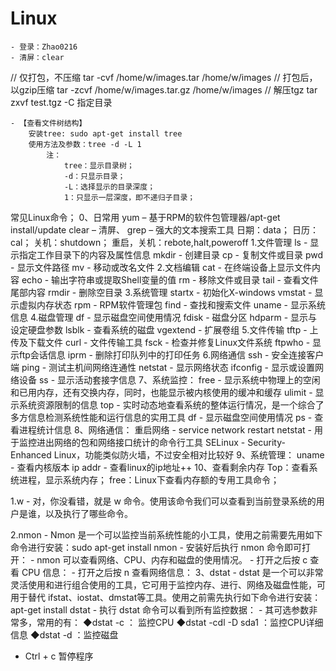 # Linux
	- 登录：Zhao0216
	- 清屏：clear

// 仅打包，不压缩
tar -cvf /home/w/images.tar /home/w/images
// 打包后，以gzip压缩
tar -zcvf /home/w/images.tar.gz /home/w/images
// 解压tgz
tar zxvf test.tgz -C 指定目录


	- 【查看文件树结构】
		安装tree: sudo apt-get install tree
		使用方法及参数：tree -d -L 1
			注：
				tree：显示目录树；
				-d：只显示目录；
				-L：选择显示的目录深度；
				1：只显示一层深度，即不递归子目录；



常见Linux命令；
    0、日常用
        yum – 基于RPM的软件包管理器/apt-get install/update
        clear – 清屏、
        grep – 强大的文本搜索工具
        日期：data；
        日历：cal；
        关机：shutdown；
        重启，关机：rebote,halt,poweroff
    1.文件管理
        ls - 显示指定工作目录下的内容及属性信息
        mkdir - 创建目录
        cp - 复制文件或目录
        pwd - 显示文件路径
        mv - 移动或改名文件
    2.文档编辑
        cat - 在终端设备上显示文件内容
        echo - 输出字符串或提取Shell变量的值
        rm - 移除文件或目录
        tail - 查看文件尾部内容
        rmdir - 删除空目录
    3.系统管理
        startx - 初始化X-windows
        vmstat - 显示虚拟内存状态
        rpm - RPM软件管理包
        find - 查找和搜索文件
        uname - 显示系统信息
    4.磁盘管理
        df - 显示磁盘空间使用情况
        fdisk - 磁盘分区
        hdparm - 显示与设定硬盘参数
        lsblk - 查看系统的磁盘
        vgextend - 扩展卷组
    5.文件传输
        tftp - 上传及下载文件
        curl - 文件传输工具
        fsck - 检查并修复Linux文件系统
        ftpwho - 显示ftp会话信息
        iprm - 删除打印队列中的打印任务
    6.网络通信
        ssh - 安全连接客户端
        ping - 测试主机间网络连通性
        netstat - 显示网络状态
        ifconfig - 显示或设置网络设备
        ss - 显示活动套接字信息
    7、系统监控：
        free - 显示系统中物理上的空闲和已用内存，还有交换内存，同时，也能显示被内核使用的缓冲和缓存
        ulimit - 显示系统资源限制的信息
        top - 实时动态地查看系统的整体运行情况，是一个综合了多方信息检测系统性能和运行信息的实用工具
        df - 显示磁盘空间使用情况
        ps - 查看进程统计信息
    8、网络通信：
        重启网络 - service network restart
        netstat - 用于监控进出网络的包和网络接口统计的命令行工具 
        SELinux - Security-Enhanced Linux，功能类似防火墙，不过安全相对比较好
    9、系统管理：
        uname - 查看内核版本
        ip addr - 查看linux的ip地址++
    10、查看剩余内存
        Top：查看系统进程，显示系统内存；
        free：Linux下查看内存额的专用工具命令； 

1.w
    - 对，你没看错，就是 w 命令。使用该命令我们可以查看到当前登录系统的用户是谁，以及执行了哪些命令。

2.nmon
    - Nmon 是一个可以监控当前系统性能的小工具，使用之前需要先用如下命令进行安装：sudo apt-get install nmon
    - 安装好后执行 nmon 命令即可打开：
    - nmon 可以查看网络、CPU、内存和磁盘的使用情况。
        - 打开之后按 c 查看 CPU 信息：
        - 打开之后按 n 查看网络信息：
3、dstat
    - dstat 是一个可以非常灵活使用和进行组合使用的工具，它可用于监控内存、进行、网络及磁盘性能，可用于替代  ifstat、iostat、dmstat等工具。使用之前需先执行如下命令进行安装：apt-get install dstat
    - 执行 dstat 命令可以看到所有监控数据：
        - 其可选参数非常多，常用的有：
            ◆dstat -c ： 监控CPU
            ◆dstat -cdl -D sda1 ：监控CPU详细信息
            ◆dstat -d ：监控磁盘
    
- Ctrl + c 暂停程序